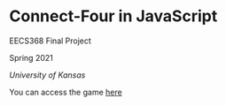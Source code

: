# Connect-Four in JavaScript
EECS368 Final Project

Spring 2021

*University of Kansas*

You can access the game [here](https://rift-glitter-rondeletia.glitch.me/)
